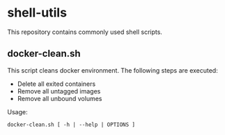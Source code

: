 # shell-utils
This repository contains commonly used shell scripts.

## docker-clean.sh

This script cleans docker environment. The following steps are executed:

* Delete all exited containers
* Remove all untagged images
* Remove all unbound volumes

Usage:

```
docker-clean.sh [ -h | --help | OPTIONS ]
```

